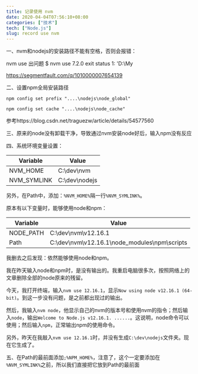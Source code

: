 ```yaml
---
title: 记录使用 nvm
date: 2020-04-04T07:56:10+08:00
categories: ["技术"]
tech: ["Node.js"]
slug: record use nvm
---
```


一、nvm和nodejs的安装路径不能有空格，否则会报错：

nvm use 出问题 $ nvm use 7.2.0 exit status 1: 'D:\My

https://segmentfault.com/q/1010000007654139

二、设置npm全局安装路径

`npm config set prefix "....\nodejs\node_global"`

`npm config set cache "....\nodejs\node_cache"`

参考https://blog.csdn.net/traguezw/article/details/54577560

三、原来的node没有卸载干净，导致通过nvm安装node好后，输入npm没有反应

四、系统环境变量设置：

| Variable    | Value         |
| ----------- | ------------- |
| NVM_HOME    | C:\dev\nvm    |
| NVM_SYMLINK | C:\dev\nodejs |

另外，在Path中，添加：`%NVM_HOME%`隔一行`%NVM_SYMLINK%`。

原本有以下变量时，能够使用node和npm：

| Variable  | Value                                        |
| --------- | -------------------------------------------- |
| NODE_PATH | C:\dev\nvm\v12.16.1                          |
| Path      | C:\dev\nvm\v12.16.1\node_modules\npm\scripts |

我删去之后发现：依然能够使用node和npm。

我在昨天输入node和npm时，是没有输出的。我重启电脑很多次，按照网络上的文章删除全部的node原来的残留。

今天，我打开终端，输入`nvm use 12.16.1`，显示`Now using node v12.16.1 (64-bit)`。到这一步没有问题，是之前都出现过的输出。

然后，我输入`nvm node`，他显示自己的nvm的版本号和使用nvm的指令；然后输入`node`，输出`Welcome to Node.js v12.16.1. ......`。这说明，node命令可以使用；然后输入`npm`，正常输出npm的使用命令。

另外，昨天在我敲入`nvm use 12.16.1`时，并没有生成`C:\dev\nodejs`文件夹。现在它生成了。

五、在Path的最前面添加`;%NPM_HOME%`，注意了，这个一定要添加在 `%NVM_SYMLINK%`之前，所以我们直接把它放到Path的最前面
